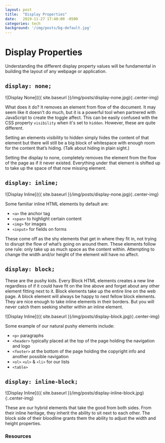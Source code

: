 ```yaml
---
layout: post
title:  "Display Properties"
date:   2019-11-27 17:40:00 -0500
categories: tech
background: '/img/posts/bg-default.jpg'
---
```


# Display Properties

Understanding the different display property values will be fundamental in building the layout of any webpage or application.

## `display: none;`

![Display None]({{ site.baseurl }}/img/posts/display-none.jpg){:.center-img}

What does it do? It removes an element from flow of the document.
It may seem like it doesn't do much, but it is a powerful tool when partnered with JavaScript to create the toggle affect.
This can be easily confused with the CSS property `visibility` when it's set to `hidden`. However, these are quite different. 

Setting an elements visibility to hidden simply hides the content of that element but there will still be a big block of whitespace with enough room for the content that’s hiding. (Talk about hiding in plain sight.)

 Setting the display to none, completely removes the element from the flow of the page as if it never existed. Everything under that element is shifted up to take up the space of that now missing element. 

## `display: inline;`

![Display Inline]({{ site.baseurl }}/img/posts/display-none.jpg){:.center-img}

Some familiar inline HTML elements by default are:
- `<a>` the anchor tag
- `<span>` to highlight certain content
- `<img>` for images
- `<input>` for fields on forms

These come off as the shy elements that get in where they fit in, not trying to disrupt the flow of what’s going on around them. These elements follow one rule: only take up as much space as the content within. Attempting to change the width and/or height of the element will have no affect. 

## `display: block;`

These are the pushy kids. Every Block HTML elements creates a new line regardless of if it could have fit on the line above and forget about any other element fitting next to it. Block elements take up the entire line on the web page. A block element will always be happy to nest fellow block elements. They are nice enough to take inline elements in their borders.  But you will never catch them seeking shelter within an inline element. 

![Display Inline]({{ site.baseurl }}/img/posts/display-block.jpg){:.center-img}

Some example of our natural pushy elements include:
- `<p>` paragraphs
- `<header>` typically placed at the top of the page holding the navigation and logo
- `<footer>` at the bottom of the page holding the copyright info and another possible navigation
- `<ol>` `<ul>` & `<li>` for our lists
- `<table>`

## `display: inline-block;`

![Display Inline]({{ site.baseurl }}/img/posts/display-inline-block.jpg){:.center-img}

These are our hybrid elements that take the good from both sides. From their inline heritage, they inherit the ability to sit next to each other. The block side of their bloodline grants them the ability to adjust the width and height properties. 

### Resources
